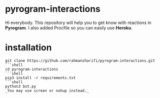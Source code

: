 # pyrogram-interactions
Hi everybody. This repository will help you to get know with reactions in **Pyrogram**. I also added Procfile so you can easily use **Heroku**.
# installation
```shell
git clone https://github.com/rahmansharifi/pyrogram-interactions.git
```shell
cd pyrogram-interactions
```shell
pip3 install -r requirements.txt
```shell
python3 bot.py
_You may use screen or nohup instead._

